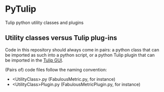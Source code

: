 # PyTulip
Tulip python utility classes and plugins

## Utility classes versus Tulip plug-ins

Code in this repository should always come in pairs: a python class that can be imported as such into a python script, or a python Tulip plugin that can be imported in the [Tulip GUI](http://tulip.labri.fr "Tulip - Data Visualization Software / Better Visualization through Research").

(Pairs of) code files follow the naming convention:

*   \<UtilityClass\>.py (FabulousMetric.py, for instance)
*   \<UtilityClass\>Plugin.py (FabulousMetricPlugin.py, for instance)
